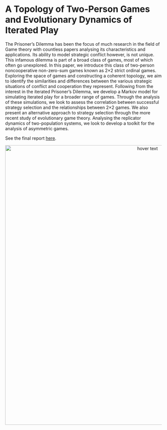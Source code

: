 # A Topology of Two-Person Games and Evolutionary Dynamics of Iterated Play

The Prisoner’s Dilemma has been the focus of much research in the field of Game theory with
countless papers analysing its characteristics and applications. Its ability to model strategic
conflict however, is not unique. This infamous dilemma is part of a broad class of games,
most of which often go unexplored. In this paper, we introduce this class of two-person noncooperative non-zero-sum games known as 2×2 strict ordinal games. Exploring the space of
games and constructing a coherent topology, we aim to identify the similarities and differences
between the various strategic situations of conflict and cooperation they represent. Following
from the interest in the iterated Prisoner’s Dilemma, we develop a Markov model for simulating
iterated play for a broader range of games. Through the analysis of these simulations, we look
to assess the correlation between successful strategy selection and the relationships between
2×2 games. We also present an alternative approach to strategy selection through the more
recent study of evolutionary game theory. Analysing the replicator dynamics of two-population
systems, we look to develop a toolkit for the analysis of asymmetric games.

See the final report <a href="/A_Topology_of_Two-Person_Games_and_Evolutionary_Dynamics_of_Iterated_Play.pdf">here</a>.

<p align="center">
  <img src="/2x2 Games.png" width="900" title="hover text">
</p>
